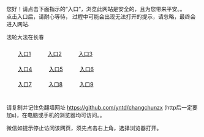 您好！请点击下面指示的“入口”，浏览此网站是安全的，且为您带来平安。。 <br/>
点击入口后，请耐心等待， 过程中可能会出现无法打开的提示，请忽略，最终会进入网站. </br>

法轮大法在长春<br/>
<div style="padding:10px"><a style="margin:20px" target="_blank" href="https://dde6qzq7hgwti.cloudfront.net/2Qpsp?qcczrjcs" id="ccLink1" rel="nofollow">入口1</a> <a target="_blank" style="margin:20px" href="https://d9lscg6r9mrko.cloudfront.net/2Qpsp?vaefrbzn" id="ccLink2" rel="nofollow">入口2</a> <a style="margin:20px" target="_blank" href="https://d2ogqgfurcc25j.cloudfront.net/2Qpsp?anstyawp" id="ccLink3" rel="nofollow">入口3</a></div>

<div style="padding:10px" ><a style="margin:20px" target="_blank" href="https://dde6qzq7hgwti.cloudfront.net/2Qpsp?qcczrjcs" id="ccLink4" rel="nofollow">入口4</a> <a style="margin:20px" href="https://d9lscg6r9mrko.cloudfront.net/2Qpsp?vaefrbzn" target="_blank" id="ccLink5" rel="nofollow">入口5</a> <a style="margin:20px" href="https://d2ogqgfurcc25j.cloudfront.net/2Qpsp?anstyawp" target="_blank" id="ccLink6" rel="nofollow">入口6</a></div>

<div style="padding:10px"><a style="margin:20px" target="_blank" href="https://dde6qzq7hgwti.cloudfront.net/2Qpsp?qcczrjcs" id="ccLink7" rel="nofollow">入口7</a> <a style="margin:20px" href="https://d9lscg6r9mrko.cloudfront.net/2Qpsp?vaefrbzn" target="_blank" id="ccLink8" rel="nofollow">入口8</a> <a style="margin:20px" target="_blank" href="https://d2ogqgfurcc25j.cloudfront.net/2Qpsp?anstyawp" id="ccLink9" rel="nofollow">入口9</a></div>

<br/>



请复制并记住免翻墙网址 https://github.com/yntd/changchunzx (http后一定要加s)，在电脑或手机的浏览器均可访问。。<br/>

微信如提示停止访问该网页，须先点击右上角，选择浏览器打开。
